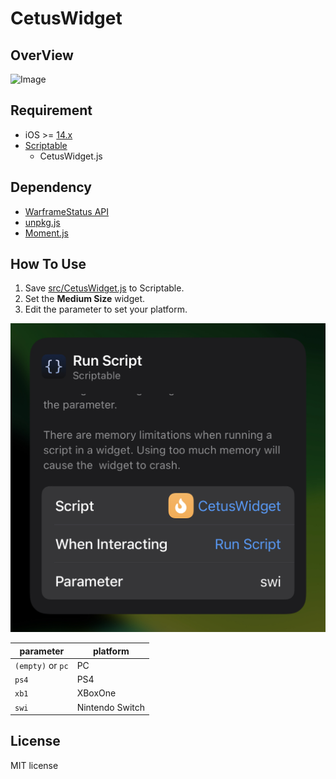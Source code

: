 # CetusWidget
## OverView
![Image](assets/overview.gif)

## Requirement
- iOS >= <u>14.x</u>
- [Scriptable](https://scriptable.app/)
  - CetusWidget.js

## Dependency
- [WarframeStatus API](https://docs.warframestat.us/#tag/Worldstate/paths/~1%7Bplatform%7D/get)
- [unpkg.js](https://gist.github.com/ZicklePop/603b19dd3b9e09f99030bc24e616ca6c)
- [Moment.js](https://momentjs.com/)

## How To Use
1. Save [src/CetusWidget.js](src/CetusWidget.js) to Scriptable.
2. Set the **Medium Size** widget. 
3. Edit the parameter to set your platform.

![Image](assets/IMG_1.jpg)

|parameter|platform|
|---------|--------|
|`(empty)` or `pc`|PC|
|`ps4`|PS4|
|`xb1`|XBoxOne|
|`swi`|Nintendo Switch|

## License
MIT license
